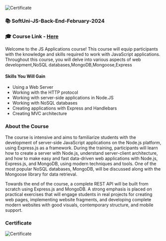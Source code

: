 <img src="https://i.imgur.com/gJDJ4Jv.png" alt="Certificate"/>
 
### 📚 SoftUni-JS-Back-End-February-2024

### 🎓 Course Link - [Here](https://softuni.bg/trainings/4364/js-back-end-january-2024)

Welcome to the JS Applications course! This course will equip participants with the knowledge and skills required to work with JavaScript applications. Throughout this course, you will delve into various aspects of web development,NoSQL databases,MongoDB,Mongoose,Express

#### Skills You Will Gain

- Using a Web Server
- Working with the HTTP protocol
- Working with server-side applications in Node.JS
- Working with NoSQL databases
- Creating applications with Express and Handlebars
- Creating MVC architecture

### About the Course

The course is intensive and aims to familiarize students with the development of server-side JavaScript applications on the Node.js platform, using Express.js as a framework. During the training, participants will learn how to create a server with Node.js, understand server-client architecture, and how to make easy and fast data-driven web applications with Node.js, Express.js, and MongoDB, using modern techniques and tools. One of the most popular NoSQL databases, MongoDB, will be discussed along with the Mongoose library for data retrieval.

Towards the end of the course, a complete REST API will be built from scratch using Express.js and MongoDB. A strong emphasis is placed on practical exercises that will engage students in real projects for creating web pages, implementing website fragments, and developing complete modern websites with good visuals, contemporary structure, and mobile support.

### Certificate

![Certificate](https://i.imgur.com/gJDJ4Jv.png)

